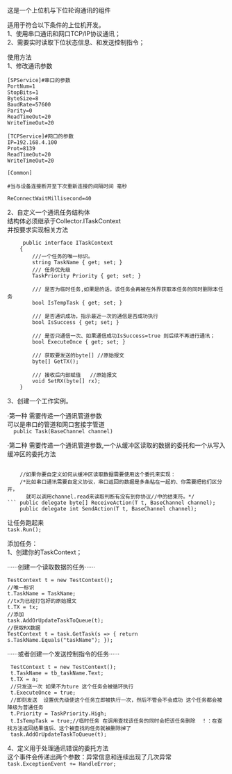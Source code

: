 这是一个上位机与下位轮询通讯的组件  

适用于符合以下条件的上位机开发。  
1、使用串口通讯和网口TCP/IP协议通讯；  
2、需要实时读取下位状态信息、和发送控制指令；  


使用方法  
1、修改通讯参数  
   
```      
[SPService]#串口的参数  
PortNum=1  
StopBits=1  
ByteSize=8  
BaudRate=57600  
Parity=0  
ReadTimeOut=20  
WriteTimeOut=20  

[TCPService]#网口的参数  
IP=192.168.4.100  
Prot=8139  
ReadTimeOut=20  
WriteTimeOut=20  

[Common]  
 
#当与设备连接断开至下次重新连接的间隔时间 毫秒  
  
ReConnectWaitMillisecond=40 
``` 

2、自定义一个通讯任务结构体  
  结构体必须继承于Collector.ITaskContext  
  并按要求实现相关方法  
    
```
     public interface ITaskContext  
    {    
        ///一个任务的唯一标识。  
        string TaskName { get; set; }  
        /// 任务优先级  
        TaskPriority Priority { get; set; }  

        /// 是否为临时任务,如果是的话，该任务会再被在外界获取本任务的同时删除本任务  
        bool IsTempTask { get; set; }  

        /// 是否通讯成功，指示最近一次的通信是否成功执行  
        bool IsSuccess { get; set; }  

        /// 是否只通信一次、如果通信成功IsSuccess=true 则后续不再进行通讯；  
        bool ExecuteOnce { get; set; }  

        /// 获取要发送的byte[] //原始报文  
        byte[] GetTX();  
 
        /// 接收后内部赋值   //原始报文  
        void SetRX(byte[] rx);  
    }
```
    
    
3、创建一个工作实例。  
  
  ·第一种 需要传递一个通讯管道参数  
   可以是串口的管道和网口套接字管道  
   ```  public Task(BaseChannel channel)```
  
  
  
   ·第二种 需要传递一个通讯管道参数,一个从缓冲区读取的数据的委托和一个从写入缓冲区的委托方法  
  ``` public Task(BaseChannel channel,ReceiveAction receiveFunc,SendAction sendFunc) 
  
      //如果你要自定义如何从缓冲区读取数据需要使用这个委托来实现：
      /*比如串口通讯需要自定义协议，串口返回的数据是多条粘在一起的、你需要把他们区分开，
        就可以调用channel.read来读取判断有没有到你协议//中的结束符。*/
  ``` public delegate byte[] ReceiveAction(T t, BaseChannel channel);
      public delegate int SendAction(T t, BaseChannel channel); 
  ```
      
    
  让任务跑起来     
  ``` task.Run();  ```
 
 
添加任务：  
1、创建你的TaskContext；  
    
  ······创建一个读取数据的任务······    
  ```
  TestContext t = new TestContext();    
  //唯一标识    
  t.TaskName = TaskName;  
  //tx为已经打包好的原始报文    
  t.TX = tx;  
  //添加  
  task.AddOrUpdateTaskToQueue(t);    
  //获取RX数据   
  TestContext t = task.GetTask(s => { return s.TaskName.Equals("taskName"); });    
  ```
 
   ······或者创建一个发送控制指令的任务······ 
   ```
    TestContext t = new TestContext();  
    t.TaskName = tb_taskName.Text;  
    t.TX = a;  
    //只发送一次 如果不为ture 这个任务会被循环执行  
    t.ExecuteOnce = true;  
    //即刻发送  设置优先级使这个任务立即被执行一次，然后不管会不会成功 这个任务都会被降级为普通任务  
    t.Priority = TaskPriority.High;  
    t.IsTempTask = true;//临时任务 在调用查找该任务的同时会把该任务删除  ！：在查找方法返回结果值后、这个被查找的任务就被删除掉了  
    task.AddOrUpdateTaskToQueue(t);  
```
    
    
    
4、定义用于处理通讯错误的委托方法   
这个事件会传递出两个参数：异常信息和连续出现了几次异常 
``` task.ExceptionEvent += HandleError;  ```





  
  
  
  




  
  
  
  



